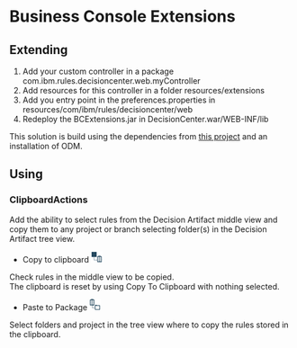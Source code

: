 # Business Console Extensions

## Extending
1. Add your custom controller in a package com.ibm.rules.decisioncenter.web.myController  
1. Add resources for this controller in a folder resources/extensions   
1. Add you entry point in the preferences.properties in resources/com/ibm/rules/decisioncenter/web  
1. Redeploy the BCExtensions.jar in DecisionCenter.war/WEB-INF/lib

This solution is build using the dependencies from [this project](https://github.com/ODMDev/odm-libs-in-maven/blob/master/README.md) and an installation of ODM.

## Using

### ClipboardActions

Add the ability to select rules from the Decision Artifact middle view and copy them to any project or branch selecting folder(s) in the Decision Artifact tree view. 

* Copy to clipboard ![](src/resources/clipboardActions/images/ruletoclipboard.png)  

Check rules in the middle view to be copied.     
The clipboard is reset by using Copy To Clipboard with nothing selected.

* Paste to Package ![](src/resources/clipboardActions/images/clipboardtopack.png)

Select folders and project in the tree view where to copy the rules stored in the clipboard.
